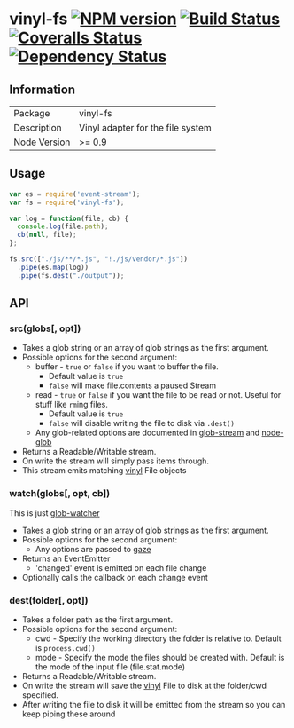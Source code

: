 # vinyl-fs [![NPM version][npm-image]][npm-url] [![Build Status][travis-image]][travis-url] [![Coveralls Status][coveralls-image]][coveralls-url] [![Dependency Status](https://david-dm.org/wearefractal/vinyl.png?theme=shields.io)](https://david-dm.org/wearefractal/vinyl-fs)

## Information

<table>
<tr>
<td>Package</td><td>vinyl-fs</td>
</tr>
<tr>
<td>Description</td>
<td>Vinyl adapter for the file system</td>
</tr>
<tr>
<td>Node Version</td>
<td>>= 0.9</td>
</tr>
</table>

## Usage

```javascript
var es = require('event-stream');
var fs = require('vinyl-fs');

var log = function(file, cb) {
  console.log(file.path);
  cb(null, file);
};

fs.src(["./js/**/*.js", "!./js/vendor/*.js"])
  .pipe(es.map(log))
  .pipe(fs.dest("./output"));
```

## API

### src(globs[, opt])

- Takes a glob string or an array of glob strings as the first argument.
- Possible options for the second argument:
  - buffer - `true` or `false` if you want to buffer the file.
    - Default value is `true`
    - `false` will make file.contents a paused Stream
  - read - `true` or `false` if you want the file to be read or not. Useful for stuff like `rm`ing files.
    - Default value is `true`
    - `false` will disable writing the file to disk via `.dest()`
  - Any glob-related options are documented in [glob-stream] and [node-glob]
- Returns a Readable/Writable stream.
- On write the stream will simply pass items through.
- This stream emits matching [vinyl] File objects

### watch(globs[, opt, cb])

This is just [glob-watcher]

- Takes a glob string or an array of glob strings as the first argument.
- Possible options for the second argument:
  - Any options are passed to [gaze]
- Returns an EventEmitter
  - 'changed' event is emitted on each file change
- Optionally calls the callback on each change event

### dest(folder[, opt])

- Takes a folder path as the first argument.
- Possible options for the second argument:
  - cwd - Specify the working directory the folder is relative to. Default is `process.cwd()`
  - mode - Specify the mode the files should be created with. Default is the mode of the input file (file.stat.mode)
- Returns a Readable/Writable stream.
- On write the stream will save the [vinyl] File to disk at the folder/cwd specified.
- After writing the file to disk it will be emitted from the stream so you can keep piping these around

[glob-stream]: https://github.com/wearefractal/glob-stream
[node-glob]: https://github.com/isaacs/node-glob
[gaze]: https://github.com/shama/gaze
[glob-watcher]: https://github.com/shama/gaze
[vinyl]: https://github.com/wearefractal/vinyl

[npm-url]: https://npmjs.org/package/vinyl-fs
[npm-image]: https://badge.fury.io/js/vinyl-fs.png
[travis-url]: https://travis-ci.org/wearefractal/vinyl-fs
[travis-image]: https://travis-ci.org/wearefractal/vinyl-fs.png?branch=master
[coveralls-url]: https://coveralls.io/r/wearefractal/vinyl-fs
[coveralls-image]: https://coveralls.io/repos/wearefractal/vinyl-fs/badge.png
[depstat-url]: https://david-dm.org/wearefractal/vinyl-fs
[depstat-image]: https://david-dm.org/wearefractal/vinyl-fs.png
